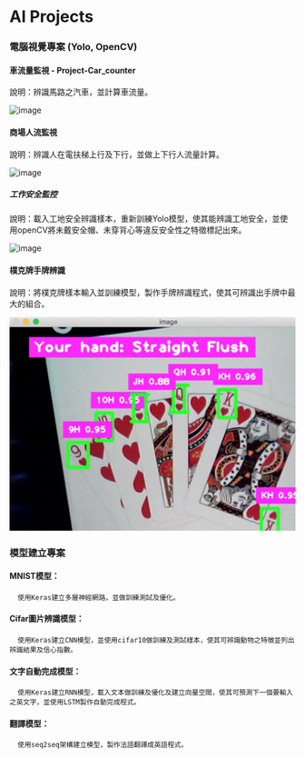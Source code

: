 # AI Projects

### 電腦視覺專案 (Yolo, OpenCV)  
#### 車流量監視 - Project-Car_counter  
   說明：辨識馬路之汽車，並計算車流量。
     
   ![image](https://github.com/dv106alan/AI_projects/blob/main/Computer_Vision/Project-Car_counter/car_counter.png?raw=true)  
  
#### 商場人流監視  
   說明：辨識人在電扶梯上行及下行，並做上下行人流量計算。
     
   ![image](https://raw.githubusercontent.com/dv106alan/AI_projects/main/Computer_Vision/Project-People_counter/people_counter.png)  
  
##### 工作安全監控  
   說明：載入工地安全辨識樣本，重新訓練Yolo模型，使其能辨識工地安全，並使用openCV將未戴安全帽、未穿背心等違反安全性之特徵標記出來。
     
   ![image](https://raw.githubusercontent.com/dv106alan/AI_projects/main/Computer_Vision/Project-PPE_detection/ppe_detect.png)  
  
#### 樸克牌手牌辨識  
   說明：將樸克牌樣本輸入並訓練模型，製作手牌辨識程式，使其可辨識出手牌中最大的組合。
     
   ![image](https://raw.githubusercontent.com/dv106alan/AI_projects/main/Computer_Vision/Project-PokerHand_detector/poker_detect.png)  
  
  
### 模型建立專案  
#### MNIST模型：  
      使用Keras建立多層神經網路，並做訓練測試及優化。  
#### Cifar圖片辨識模型：  
      使用Keras建立CNN模型，並使用cifar10做訓練及測試樣本，使其可辨識動物之特徵並列出辨識結果及信心指數。  
#### 文字自動完成模型：  
      使用Keras建立RNN模型，載入文本做訓練及優化及建立向量空間，使其可預測下一個要輸入之英文字，並使用LSTM製作自動完成程式。  
#### 翻譯模型：  
      使用seq2seq架構建立模型，製作法語翻譯成英語程式。  
  

